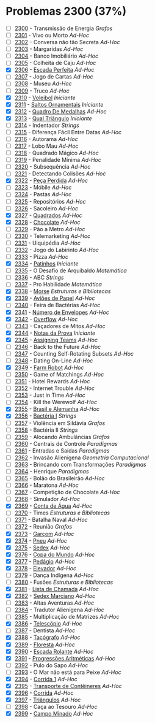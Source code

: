 # Problemas 2300 (37%)

- [ ]  [2300](https://www.beecrowd.com.br/repository/UOJ_2300.html) - Transmissão de Energia *Grafos*
- [ ]  [2301](https://www.beecrowd.com.br/repository/UOJ_2301.html) - Vivo ou Morto *Ad-Hoc*
- [ ]  [2302](https://www.beecrowd.com.br/repository/UOJ_2302.html) - Conversa não tão Secreta *Ad-Hoc*
- [ ]  [2303](https://www.beecrowd.com.br/repository/UOJ_2303.html) - Margaridas *Ad-Hoc*
- [ ]  [2304](https://www.beecrowd.com.br/repository/UOJ_2304.html) - Banco Imobiliário *Ad-Hoc*
- [ ]  [2305](https://www.beecrowd.com.br/repository/UOJ_2305.html) - Colheita de Caju *Ad-Hoc*
- [x]  [2306](https://www.beecrowd.com.br/repository/UOJ_2306.html) - [Escada Perfeita](https://github.com/potigol/beecrowd/blob/master/src/2300/2306.poti) *Ad-Hoc*
- [ ]  [2307](https://www.beecrowd.com.br/repository/UOJ_2307.html) - Jogo de Cartas *Ad-Hoc*
- [ ]  [2308](https://www.beecrowd.com.br/repository/UOJ_2308.html) - Museu *Ad-Hoc*
- [ ]  [2309](https://www.beecrowd.com.br/repository/UOJ_2309.html) - Truco *Ad-Hoc*
- [x]  [2310](https://www.beecrowd.com.br/repository/UOJ_2310.html) - [Voleibol](https://github.com/potigol/beecrowd/blob/master/src/2300/2310.poti) *Iniciante*
- [x]  [2311](https://www.beecrowd.com.br/repository/UOJ_2311.html) - [Saltos Ornamentais](https://github.com/potigol/beecrowd/blob/master/src/2300/2311.poti) *Iniciante*
- [x]  [2312](https://www.beecrowd.com.br/repository/UOJ_2312.html) - [Quadro De Medalhas](https://github.com/potigol/beecrowd/blob/master/src/2300/2312.poti) *Ad-Hoc*
- [x]  [2313](https://www.beecrowd.com.br/repository/UOJ_2313.html) - [Qual Triângulo](https://github.com/potigol/beecrowd/blob/master/src/2300/2313.poti) *Iniciante*
- [ ]  [2314](https://www.beecrowd.com.br/repository/UOJ_2314.html) - Indentador *Strings*
- [ ]  [2315](https://www.beecrowd.com.br/repository/UOJ_2315.html) - Diferença Fácil Entre Datas *Ad-Hoc*
- [ ]  [2316](https://www.beecrowd.com.br/repository/UOJ_2316.html) - Autorama *Ad-Hoc*
- [ ]  [2317](https://www.beecrowd.com.br/repository/UOJ_2317.html) - Lobo Mau *Ad-Hoc*
- [ ]  [2318](https://www.beecrowd.com.br/repository/UOJ_2318.html) - Quadrado Mágico *Ad-Hoc*
- [ ]  [2319](https://www.beecrowd.com.br/repository/UOJ_2319.html) - Penalidade Mínima *Ad-Hoc*
- [ ]  [2320](https://www.beecrowd.com.br/repository/UOJ_2320.html) - Subsequência *Ad-Hoc*
- [ ]  [2321](https://www.beecrowd.com.br/repository/UOJ_2321.html) - Detectando Colisões *Ad-Hoc*
- [x]  [2322](https://www.beecrowd.com.br/repository/UOJ_2322.html) - [Peça Perdida](https://github.com/potigol/beecrowd/blob/master/src/2300/2322.poti) *Ad-Hoc*
- [ ]  [2323](https://www.beecrowd.com.br/repository/UOJ_2323.html) - Móbile *Ad-Hoc*
- [ ]  [2324](https://www.beecrowd.com.br/repository/UOJ_2324.html) - Pastas *Ad-Hoc*
- [ ]  [2325](https://www.beecrowd.com.br/repository/UOJ_2325.html) - Repositórios *Ad-Hoc*
- [ ]  [2326](https://www.beecrowd.com.br/repository/UOJ_2326.html) - Sacoleiro *Ad-Hoc*
- [x]  [2327](https://www.beecrowd.com.br/repository/UOJ_2327.html) - [Quadrados](https://github.com/potigol/beecrowd/blob/master/src/2300/2327.poti) *Ad-Hoc*
- [x]  [2328](https://www.beecrowd.com.br/repository/UOJ_2328.html) - [Chocolate](https://github.com/potigol/beecrowd/blob/master/src/2300/2328.poti) *Ad-Hoc*
- [ ]  [2329](https://www.beecrowd.com.br/repository/UOJ_2329.html) - Pão a Metro *Ad-Hoc*
- [ ]  [2330](https://www.beecrowd.com.br/repository/UOJ_2330.html) - Telemarketing *Ad-Hoc*
- [ ]  [2331](https://www.beecrowd.com.br/repository/UOJ_2331.html) - Uiquipédia *Ad-Hoc*
- [ ]  [2332](https://www.beecrowd.com.br/repository/UOJ_2332.html) - Jogo do Labirinto *Ad-Hoc*
- [ ]  [2333](https://www.beecrowd.com.br/repository/UOJ_2333.html) - Pizza *Ad-Hoc*
- [x]  [2334](https://www.beecrowd.com.br/repository/UOJ_2334.html) - [Patinhos](https://github.com/potigol/beecrowd/blob/master/src/2300/2334.poti) *Iniciante*
- [ ]  [2335](https://www.beecrowd.com.br/repository/UOJ_2335.html) - O Desafio de Arquibaldo *Matemática*
- [ ]  [2336](https://www.beecrowd.com.br/repository/UOJ_2336.html) - ABC *Strings*
- [ ]  [2337](https://www.beecrowd.com.br/repository/UOJ_2337.html) - Pro Habilidade *Matemática*
- [x]  [2338](https://www.beecrowd.com.br/repository/UOJ_2338.html) - [Morse](https://github.com/potigol/beecrowd/blob/master/src/2300/2338.poti) *Estruturas e Bibliotecas*
- [x]  [2339](https://www.beecrowd.com.br/repository/UOJ_2339.html) - [Aviões de Papel](https://github.com/potigol/beecrowd/blob/master/src/2300/2339.poti) *Ad-Hoc*
- [ ]  [2340](https://www.beecrowd.com.br/repository/UOJ_2340.html) - Feira de Bactérias *Ad-Hoc*
- [x]  [2341](https://www.beecrowd.com.br/repository/UOJ_2341.html) - [Número de Envelopes](https://github.com/potigol/beecrowd/blob/master/src/2300/2341.poti) *Ad-Hoc*
- [x]  [2342](https://www.beecrowd.com.br/repository/UOJ_2342.html) - [Overflow](https://github.com/potigol/beecrowd/blob/master/src/2300/2342.poti) *Ad-Hoc*
- [ ]  [2343](https://www.beecrowd.com.br/repository/UOJ_2343.html) - Caçadores de Mitos *Ad-Hoc*
- [x]  [2344](https://www.beecrowd.com.br/repository/UOJ_2344.html) - [Notas da Prova](https://github.com/potigol/beecrowd/blob/master/src/2300/2344.poti) *Iniciante*
- [x]  [2345](https://www.beecrowd.com.br/repository/UOJ_2345.html) - [Assigning Teams](https://github.com/potigol/beecrowd/blob/master/src/2300/2345.poti) *Ad-Hoc*
- [ ]  [2346](https://www.beecrowd.com.br/repository/UOJ_2346.html) - Back to the Future *Ad-Hoc*
- [ ]  [2347](https://www.beecrowd.com.br/repository/UOJ_2347.html) - Counting Self-Rotating Subsets *Ad-Hoc*
- [ ]  [2348](https://www.beecrowd.com.br/repository/UOJ_2348.html) - Dating On-Line *Ad-Hoc*
- [x]  [2349](https://www.beecrowd.com.br/repository/UOJ_2349.html) - [Farm Robot](https://github.com/potigol/beecrowd/blob/master/src/2300/2349.poti) *Ad-Hoc*
- [ ]  [2350](https://www.beecrowd.com.br/repository/UOJ_2350.html) - Game of Matchings *Ad-Hoc*
- [ ]  [2351](https://www.beecrowd.com.br/repository/UOJ_2351.html) - Hotel Rewards *Ad-Hoc*
- [ ]  [2352](https://www.beecrowd.com.br/repository/UOJ_2352.html) - Internet Trouble *Ad-Hoc*
- [ ]  [2353](https://www.beecrowd.com.br/repository/UOJ_2353.html) - Just in Time *Ad-Hoc*
- [ ]  [2354](https://www.beecrowd.com.br/repository/UOJ_2354.html) - Kill the Werewolf *Ad-Hoc*
- [x]  [2355](https://www.beecrowd.com.br/repository/UOJ_2355.html) - [Brasil e Alemanha](https://github.com/potigol/beecrowd/blob/master/src/2300/2355.poti) *Ad-Hoc*
- [x]  [2356](https://www.beecrowd.com.br/repository/UOJ_2356.html) - [Bactéria I](https://github.com/potigol/beecrowd/blob/master/src/2300/2356.poti) *Strings*
- [ ]  [2357](https://www.beecrowd.com.br/repository/UOJ_2357.html) - Violência em Sildávia *Grafos*
- [ ]  [2358](https://www.beecrowd.com.br/repository/UOJ_2358.html) - Bactéria II *Strings*
- [ ]  [2359](https://www.beecrowd.com.br/repository/UOJ_2359.html) - Alocando Ambulâncias *Grafos*
- [ ]  [2360](https://www.beecrowd.com.br/repository/UOJ_2360.html) - Centrais de Controle *Paradigmas*
- [ ]  [2361](https://www.beecrowd.com.br/repository/UOJ_2361.html) - Entradas e Saídas *Paradigmas*
- [ ]  [2362](https://www.beecrowd.com.br/repository/UOJ_2362.html) - Invasão Alienígena *Geometria Computacional*
- [ ]  [2363](https://www.beecrowd.com.br/repository/UOJ_2363.html) - Brincando com Transformações *Paradigmas*
- [ ]  [2364](https://www.beecrowd.com.br/repository/UOJ_2364.html) - Henrique *Paradigmas*
- [ ]  [2365](https://www.beecrowd.com.br/repository/UOJ_2365.html) - Bolão do Brasileirão *Ad-Hoc*
- [ ]  [2366](https://www.beecrowd.com.br/repository/UOJ_2366.html) - Maratona *Ad-Hoc*
- [ ]  [2367](https://www.beecrowd.com.br/repository/UOJ_2367.html) - Competição de Chocolate *Ad-Hoc*
- [ ]  [2368](https://www.beecrowd.com.br/repository/UOJ_2368.html) - Simulador *Ad-Hoc*
- [x]  [2369](https://www.beecrowd.com.br/repository/UOJ_2369.html) - [Conta de Água](https://github.com/potigol/beecrowd/blob/master/src/2300/2369.poti) *Ad-Hoc*
- [ ]  [2370](https://www.beecrowd.com.br/repository/UOJ_2370.html) - Times *Estruturas e Bibliotecas*
- [ ]  [2371](https://www.beecrowd.com.br/repository/UOJ_2371.html) - Batalha Naval *Ad-Hoc*
- [ ]  [2372](https://www.beecrowd.com.br/repository/UOJ_2372.html) - Reunião *Grafos*
- [x]  [2373](https://www.beecrowd.com.br/repository/UOJ_2373.html) - [Garçom](https://github.com/potigol/beecrowd/blob/master/src/2300/2373.poti) *Ad-Hoc*
- [x]  [2374](https://www.beecrowd.com.br/repository/UOJ_2374.html) - [Pneu](https://github.com/potigol/beecrowd/blob/master/src/2300/2374.poti) *Ad-Hoc*
- [x]  [2375](https://www.beecrowd.com.br/repository/UOJ_2375.html) - [Sedex](https://github.com/potigol/beecrowd/blob/master/src/2300/2375.poti) *Ad-Hoc*
- [x]  [2376](https://www.beecrowd.com.br/repository/UOJ_2376.html) - [Copa do Mundo](https://github.com/potigol/beecrowd/blob/master/src/2300/2376.poti) *Ad-Hoc*
- [x]  [2377](https://www.beecrowd.com.br/repository/UOJ_2377.html) - [Pedágio](https://github.com/potigol/beecrowd/blob/master/src/2300/2377.poti) *Ad-Hoc*
- [x]  [2378](https://www.beecrowd.com.br/repository/UOJ_2378.html) - [Elevador](https://github.com/potigol/beecrowd/blob/master/src/2300/2378.poti) *Ad-Hoc*
- [ ]  [2379](https://www.beecrowd.com.br/repository/UOJ_2379.html) - Dança Indígena *Ad-Hoc*
- [ ]  [2380](https://www.beecrowd.com.br/repository/UOJ_2380.html) - Fusões *Estruturas e Bibliotecas*
- [x]  [2381](https://www.beecrowd.com.br/repository/UOJ_2381.html) - [Lista de Chamada](https://github.com/potigol/beecrowd/blob/master/src/2300/2381.poti) *Ad-Hoc*
- [x]  [2382](https://www.beecrowd.com.br/repository/UOJ_2382.html) - [Sedex Marciano](https://github.com/potigol/beecrowd/blob/master/src/2300/2382.poti) *Ad-Hoc*
- [ ]  [2383](https://www.beecrowd.com.br/repository/UOJ_2383.html) - Altas Aventuras *Ad-Hoc*
- [ ]  [2384](https://www.beecrowd.com.br/repository/UOJ_2384.html) - Tradutor Alienígena *Ad-Hoc*
- [ ]  [2385](https://www.beecrowd.com.br/repository/UOJ_2385.html) - Multiplicação de Matrizes *Ad-Hoc*
- [x]  [2386](https://www.beecrowd.com.br/repository/UOJ_2386.html) - [Telescópio](https://github.com/potigol/beecrowd/blob/master/src/2300/2386.poti) *Ad-Hoc*
- [ ]  [2387](https://www.beecrowd.com.br/repository/UOJ_2387.html) - Dentista *Ad-Hoc*
- [x]  [2388](https://www.beecrowd.com.br/repository/UOJ_2388.html) - [Tacógrafo](https://github.com/potigol/beecrowd/blob/master/src/2300/2388.poti) *Ad-Hoc*
- [x]  [2389](https://www.beecrowd.com.br/repository/UOJ_2389.html) - [Floresta](https://github.com/potigol/beecrowd/blob/master/src/2300/2389.poti) *Ad-Hoc*
- [x]  [2390](https://www.beecrowd.com.br/repository/UOJ_2390.html) - [Escada Rolante](https://github.com/potigol/beecrowd/blob/master/src/2300/2390.poti) *Ad-Hoc*
- [x]  [2391](https://www.beecrowd.com.br/repository/UOJ_2391.html) - [Progressões Aritméticas](https://github.com/potigol/beecrowd/blob/master/src/2300/2391.poti) *Ad-Hoc*
- [ ]  [2392](https://www.beecrowd.com.br/repository/UOJ_2392.html) - Pulo do Sapo *Ad-Hoc*
- [ ]  [2393](https://www.beecrowd.com.br/repository/UOJ_2393.html) - O Mar não está para Peixe *Ad-Hoc*
- [x]  [2394](https://www.beecrowd.com.br/repository/UOJ_2394.html) - [Corrida 1](https://github.com/potigol/beecrowd/blob/master/src/2300/2394.poti) *Ad-Hoc*
- [x]  [2395](https://www.beecrowd.com.br/repository/UOJ_2395.html) - [Transporte de Contêineres](https://github.com/potigol/beecrowd/blob/master/src/2300/2395.poti) *Ad-Hoc*
- [x]  [2396](https://www.beecrowd.com.br/repository/UOJ_2396.html) - [Corrida](https://github.com/potigol/beecrowd/blob/master/src/2300/2396.poti) *Ad-Hoc*
- [x]  [2397](https://www.beecrowd.com.br/repository/UOJ_2397.html) - [Triângulos](https://github.com/potigol/beecrowd/blob/master/src/2300/2397.poti) *Ad-Hoc*
- [ ]  [2398](https://www.beecrowd.com.br/repository/UOJ_2398.html) - Caça ao Tesouro *Ad-Hoc*
- [x]  [2399](https://www.beecrowd.com.br/repository/UOJ_2399.html) - [Campo Minado](https://github.com/potigol/beecrowd/blob/master/src/2300/2399.poti) *Ad-Hoc*
